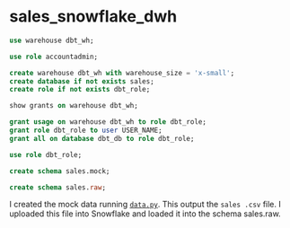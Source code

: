 # sales_snowflake_dwh

```SQL
use warehouse dbt_wh;

use role accountadmin;

create warehouse dbt_wh with warehouse_size = 'x-small';
create database if not exists sales;
create role if not exists dbt_role;

show grants on warehouse dbt_wh;

grant usage on warehouse dbt_wh to role dbt_role;
grant role dbt_role to user USER_NAME;
grant all on database dbt_db to role dbt_role;

use role dbt_role;

create schema sales.mock;

create schema sales.raw;
```

I created the mock data running [`data.py`](src/data.py). This output the `sales .csv` file. I uploaded this file into Snowflake and loaded it into the schema sales.raw.

